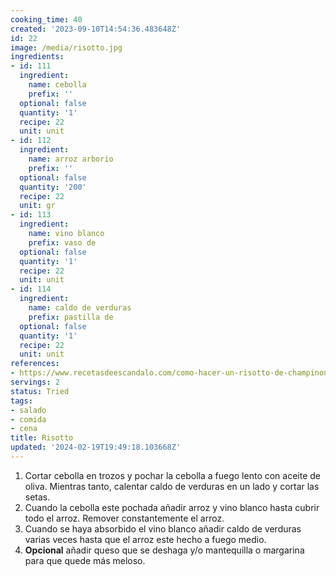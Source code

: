 ```yaml
---
cooking_time: 40
created: '2023-09-10T14:54:36.483648Z'
id: 22
image: /media/risotto.jpg
ingredients:
- id: 111
  ingredient:
    name: cebolla
    prefix: ''
  optional: false
  quantity: '1'
  recipe: 22
  unit: unit
- id: 112
  ingredient:
    name: arroz arborio
    prefix: ''
  optional: false
  quantity: '200'
  recipe: 22
  unit: gr
- id: 113
  ingredient:
    name: vino blanco
    prefix: vaso de
  optional: false
  quantity: '1'
  recipe: 22
  unit: unit
- id: 114
  ingredient:
    name: caldo de verduras
    prefix: pastilla de
  optional: false
  quantity: '1'
  recipe: 22
  unit: unit
references:
- https://www.recetasdeescandalo.com/como-hacer-un-risotto-de-champinones-receta-deliciosa-y-sencilla/
servings: 2
status: Tried
tags:
- salado
- comida
- cena
title: Risotto
updated: '2024-02-19T19:49:18.103668Z'
---
```


1. Cortar cebolla en trozos y pochar la cebolla a fuego lento con aceite de oliva. Mientras tanto, calentar caldo de verduras en un lado y cortar las setas.
2. Cuando la cebolla este pochada añadir arroz y vino blanco hasta cubrir todo el arroz. Remover constantemente el arroz. 
3. Cuando se haya absorbido el vino blanco añadir caldo de verduras varias veces hasta que el arroz este hecho a fuego medio.
4. **Opcional** añadir queso que se deshaga y/o mantequilla o margarina para que quede más meloso.
